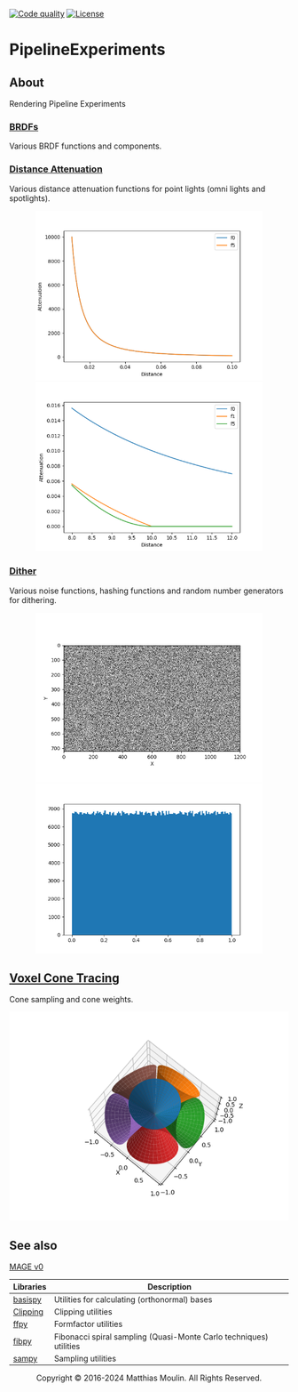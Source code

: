 [![Code quality][s1]][co] [![License][s2]][li]

[s1]: https://api.codacy.com/project/badge/Grade/821eda431c4d4375ac5013847d305495
[s2]: https://img.shields.io/badge/licence-GPL%203.0-blue.svg

[co]: https://www.codacy.com/app/matt77hias/PipelineExperiments?utm_source=github.com&amp;utm_medium=referral&amp;utm_content=matt77hias/PipelineExperiments&amp;utm_campaign=Badge_Grad
[li]: https://raw.githubusercontent.com/matt77hias/PipelineExperiments/master/LICENSE.txt

# PipelineExperiments

## About
Rendering Pipeline Experiments

### [BRDFs](https://github.com/matt77hias/PipelineExperiments/blob/master/src/brdf.py)
Various BRDF functions and components.

### [Distance Attenuation](https://github.com/matt77hias/PipelineExperiments/blob/master/src/distance_attenuation.py)
Various distance attenuation functions for point lights (omni lights and spotlights).

<p align="center">
<img src="res/distance_attenuation1.png" width="410">
<img src="res/distance_attenuation2.png" width="410">
</p>

### [Dither](https://github.com/matt77hias/PipelineExperiments/blob/master/src/dither.py)
Various noise functions, hashing functions and random number generators for dithering.

<p align="center">
<img src="res/dither1.png" width="410">
<img src="res/dither2.png" width="410">
</p>

## [Voxel Cone Tracing](https://github.com/matt77hias/PipelineExperiments/blob/master/src/vct_diffuse.py)
Cone sampling and cone weights.

<p align="center">
<img src="res/vct1.png">
</p>


## See also

[MAGE v0](https://github.com/matt77hias/MAGE-v0)

| Libraries                                          | Description                                                        |
|----------------------------------------------------|--------------------------------------------------------------------|
| [basispy](https://github.com/matt77hias/basispy)   | Utilities for calculating (orthonormal) bases                      |
| [Clipping](https://github.com/matt77hias/Clipping) | Clipping utilities                                                 |
| [ffpy](https://github.com/matt77hias/ffpy)         | Formfactor utilities                                               |
| [fibpy](https://github.com/matt77hias/fibpy)       | Fibonacci spiral sampling (Quasi-Monte Carlo techniques) utilities |
| [sampy](https://github.com/matt77hias/sampy)       | Sampling utilities                                                 |

<p align="center">Copyright © 2016-2024 Matthias Moulin. All Rights Reserved.</p>
